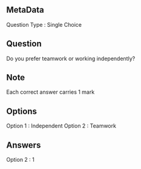 ## MetaData
Question Type : Single Choice

## Question
Do you prefer teamwork or working independently?

## Note
Each correct answer carries 1 mark

## Options
Option 1 : Independent
Option 2 : Teamwork

## Answers
Option 2 : 1
